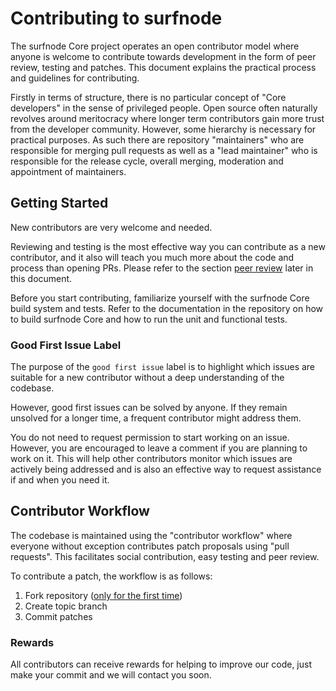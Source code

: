 Contributing to surfnode
============================

The surfnode Core project operates an open contributor model where anyone is
welcome to contribute towards development in the form of peer review, testing
and patches. This document explains the practical process and guidelines for
contributing.

Firstly in terms of structure, there is no particular concept of "Core
developers" in the sense of privileged people. Open source often naturally
revolves around meritocracy where longer term contributors gain more trust from
the developer community. However, some hierarchy is necessary for practical
purposes. As such there are repository "maintainers" who are responsible for
merging pull requests as well as a "lead maintainer" who is responsible for the
release cycle, overall merging, moderation and appointment of maintainers.

Getting Started
---------------

New contributors are very welcome and needed.

Reviewing and testing is the most effective way you can contribute as a new
contributor, and it also will teach you much more about the code and process
than opening PRs. Please refer to the section [peer review](#peer-review) later
in this document.

Before you start contributing, familiarize yourself with the surfnode Core build
system and tests. Refer to the documentation in the repository on how to build
surfnode Core and how to run the unit and functional tests.

### Good First Issue Label

The purpose of the `good first issue` label is to highlight which issues are
suitable for a new contributor without a deep understanding of the codebase.

However, good first issues can be solved by anyone. If they remain unsolved
for a longer time, a frequent contributor might address them.

You do not need to request permission to start working on an issue. However,
you are encouraged to leave a comment if you are planning to work on it. This
will help other contributors monitor which issues are actively being addressed
and is also an effective way to request assistance if and when you need it.

Contributor Workflow
--------------------

The codebase is maintained using the "contributor workflow" where everyone
without exception contributes patch proposals using "pull requests". This
facilitates social contribution, easy testing and peer review.

To contribute a patch, the workflow is as follows:

  1. Fork repository ([only for the first time](https://help.github.com/en/articles/fork-a-repo))
  1. Create topic branch
  1. Commit patches

### Rewards

All contributors can receive rewards for helping to improve our code, just make your commit and we will contact you soon.


